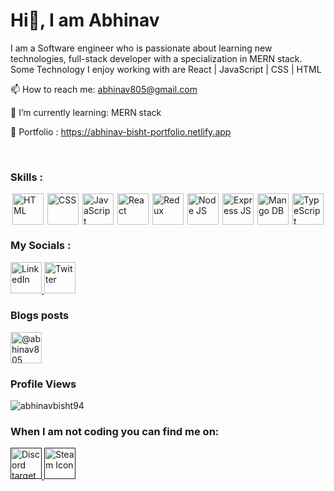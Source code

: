 # Hi👋, I am Abhinav

I am a Software engineer who is passionate about learning new technologies, full-stack developer with a specialization in MERN stack.
Some Technology I enjoy working with are React | JavaScript | CSS | HTML 

📫 How to reach me: abhinav805@gmail.com

🌱 I’m currently learning: MERN stack

🔭 Portfolio : <a href="https://abhinav-bisht-portfolio.netlify.app" target="_blank" >https://abhinav-bisht-portfolio.netlify.app</a>

<br/>
<h3>Skills : </h3>
<div style="display: flex; justify-content: space-around; width: 100%; margin-top:0">
  <img height="50" width="50" src="https://cdn-icons-png.flaticon.com/512/888/888859.png" alt="HTML" />
  <img height="50" width="50" src="https://cdn-icons-png.flaticon.com/512/888/888847.png" alt="CSS" />
  <img height="50" width="50" src="https://cdn-icons-png.flaticon.com/512/5968/5968292.png" alt="JavaScript" />
  <img height="50" width="50" src="https://cdn-icons-png.flaticon.com/512/3334/3334886.png" alt="React" />
  <img height="50" width="50" src="https://raw.githubusercontent.com/reduxjs/redux/master/logo/logo.png" alt="Redux" />
  <img height="50" width="50" src="https://icon-library.com/images/node-js-icon/node-js-icon-8.jpg" alt="Node JS" />
  <img height="50" width="50" src="https://www.mementotech.in/assets/images/icons/express.png" alt="Express JS" />
  <img height="50" width="50" src="https://img.icons8.com/color/452/mongodb.png" alt="Mango DB" />
  <img height="50" width="50" src="https://cdn-icons-png.flaticon.com/512/5968/5968381.png" alt="TypeScript" />
</div>

<h3>My Socials :</h3>
<a href="https://www.linkedin.com/in/abhinav-bisht-1012" target="_blank" > <img height="50" width="50" src="https://cdn4.iconfinder.com/data/icons/iconsimple-logotypes/512/linkedin-1024.png" alt="LinkedIn" /> </a>
<a href="https://twitter.com/abhinav805" target="_blank" > <img height="50" width="50" src="https://raw.githubusercontent.com/johan/svg-cleanups/5bac1ce84167c62770c481146e3511d22a2931c5/logos/twitter.svg" alt="Twitter" /> </a>
<br/>

<h3>Blogs posts</h3>
<p align="left">
<a href="https://medium.com/@abhinav805" target="_blank" ><img align="center" height="50" width="50" src="https://raw.githubusercontent.com/rahuldkjain/github-profile-readme-generator/master/src/images/icons/Social/medium.svg" alt="@abhinav805" /></a>
</p>

<h3>Profile Views</h3>
<p align="left" target="_blank" > <img src="https://komarev.com/ghpvc/?username=abhinavbisht94&label=Profile%20views&color=0e75b6&style=flat" alt="abhinavbisht94" /> </p>

<h3>When I am not coding you can find me on:</h3>
<a href="" target="_blank" > <img height="50" width="50" src="https://cdn-icons.flaticon.com/png/512/2335/premium/2335279.png?token=exp=1653669558~hmac=814595d8e7cc40c9f642978215254612" alt="Discord target="_blank"Icon" /> </a>
<a href="" target="_blank"> <img height="50" width="50" src="https://icons.iconarchive.com/icons/papirus-team/papirus-apps/256/steam-icon.png" alt="Steam Icon" /> </a>








<!--
<a href="tel:+919997114838"><img style="width: 4%" src="https://i.ibb.co/hX2Gyzc/4213179.png" alt="Phone No." /> </a>
<a href=""> <img style="width: 4%" src="https://cdn-icons-png.flaticon.com/512/588/588308.png" alt="Dota 2 icon" /> </a>
<a href=""> <img style="width: 4%" src="https://i.ibb.co/yyMwGzj/pngwing-com.png" alt="War Thunder" /> </a>

<a href="https://medium.com/@abhinav805" target="_blank" > <img style="width: 4%" src="https://i.ibb.co/J3tKkkZ/2504925.png" alt="Medium" /> </a>

<a href="" target="_blank" > <img style="width: 3%" src="" alt="" /> </a>

🔭 🌱 👯 🤔 💬 📫 😄 ⚡
-->
